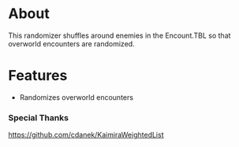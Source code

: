 # About

This randomizer shuffles around enemies in the Encount.TBL so that overworld encounters are randomized.

# Features
- Randomizes overworld encounters

### Special Thanks

https://github.com/cdanek/KaimiraWeightedList
